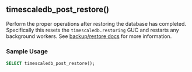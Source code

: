 ## timescaledb_post_restore() 
Perform the proper operations after restoring the database has completed.
Specifically this resets the `timescaledb.restoring` GUC and restarts any
background workers. See [backup/restore docs][backup-restore] for more information.

### Sample Usage  

```sql
SELECT timescaledb_post_restore();
```

[backup-restore]: timescaledb/:currentVersion:/how-to-guides/backup-and-restore/pg-dump-and-restore/